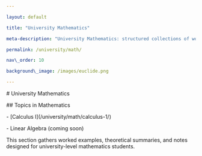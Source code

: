 ```yaml
---

layout: default

title: "University Mathematics"

meta-description: "University Mathematics: structured collections of worked examples and theoretical notes in calculus and beyond."

permalink: /university/math/

nav\_order: 10

background\_image: /images/euclide.png

---
```




\# University Mathematics



<div class="content-box">



\## Topics in Mathematics



\- \[Calculus I](/university/math/calculus-1/)  

\- Linear Algebra (coming soon)  



This section gathers worked examples, theoretical summaries, and notes designed for university-level mathematics students.



</div>



